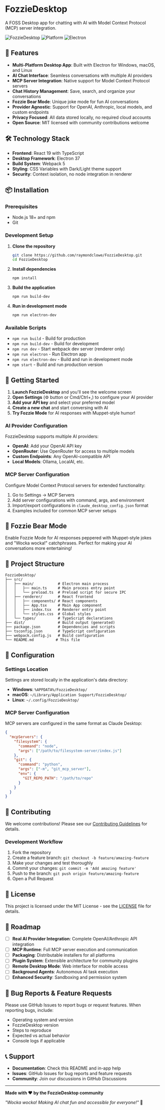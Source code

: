 # FozzieDesktop

A FOSS Desktop app for chatting with AI with Model Context Protocol (MCP) server integration.

![FozzieDesktop](https://img.shields.io/badge/License-MIT-blue.svg)
![Platform](https://img.shields.io/badge/Platform-Windows%20%7C%20macOS%20%7C%20Linux-lightgrey.svg)
![Electron](https://img.shields.io/badge/Electron-Powered-blue.svg)

## 🚀 Features

- **Multi-Platform Desktop App**: Built with Electron for Windows, macOS, and Linux
- **AI Chat Interface**: Seamless conversations with multiple AI providers
- **MCP Server Integration**: Native support for Model Context Protocol servers
- **Chat History Management**: Save, search, and organize your conversations
- **Fozzie Bear Mode**: Unique joke mode for fun AI conversations
- **Provider Agnostic**: Support for OpenAI, Anthropic, local models, and custom endpoints
- **Privacy Focused**: All data stored locally, no required cloud accounts
- **Open Source**: MIT licensed with community contributions welcome

## 🛠️ Technology Stack

- **Frontend**: React 19 with TypeScript
- **Desktop Framework**: Electron 37
- **Build System**: Webpack 5
- **Styling**: CSS Variables with Dark/Light theme support
- **Security**: Context isolation, no node integration in renderer

## 📦 Installation

### Prerequisites

- Node.js 18+ and npm
- Git

### Development Setup

1. **Clone the repository**
   ```bash
   git clone https://github.com/raymondclowe/FozzieDesktop.git
   cd FozzieDesktop
   ```

2. **Install dependencies**
   ```bash
   npm install
   ```

3. **Build the application**
   ```bash
   npm run build-dev
   ```

4. **Run in development mode**
   ```bash
   npm run electron-dev
   ```

### Available Scripts

- `npm run build` - Build for production
- `npm run build-dev` - Build for development
- `npm run dev` - Start webpack dev server (renderer only)
- `npm run electron` - Run Electron app
- `npm run electron-dev` - Build and run in development mode
- `npm start` - Build and run production version

## 🎯 Getting Started

1. **Launch FozzieDesktop** and you'll see the welcome screen
2. **Open Settings** (⚙️ button or Cmd/Ctrl+,) to configure your AI provider
3. **Add your API key** and select your preferred model
4. **Create a new chat** and start conversing with AI
5. **Try Fozzie Mode** for AI responses with Muppet-style humor!

### AI Provider Configuration

FozzieDesktop supports multiple AI providers:

- **OpenAI**: Add your OpenAI API key
- **OpenRouter**: Use OpenRouter for access to multiple models
- **Custom Endpoints**: Any OpenAI-compatible API
- **Local Models**: Ollama, LocalAI, etc.

### MCP Server Configuration

Configure Model Context Protocol servers for extended functionality:

1. Go to Settings → MCP Servers
2. Add server configurations with command, args, and environment
3. Import/export configurations in `claude_desktop_config.json` format
4. Examples included for common MCP server setups

## 🐻 Fozzie Bear Mode

Enable Fozzie Mode for AI responses peppered with Muppet-style jokes and "Wocka wocka!" catchphrases. Perfect for making your AI conversations more entertaining!

## 📁 Project Structure

```
FozzieDesktop/
├── src/
│   ├── main/           # Electron main process
│   │   ├── main.ts     # Main process entry point
│   │   └── preload.ts  # Preload script for secure IPC
│   ├── renderer/       # React frontend
│   │   ├── components/ # React components
│   │   ├── App.tsx     # Main App component
│   │   ├── index.tsx   # Renderer entry point
│   │   └── styles.css  # Global styles
│   └── types/          # TypeScript declarations
├── dist/               # Build output (generated)
├── package.json        # Dependencies and scripts
├── tsconfig.json       # TypeScript configuration
├── webpack.config.js   # Build configuration
└── README.md          # This file
```

## 🔧 Configuration

### Settings Location

Settings are stored locally in the application's data directory:

- **Windows**: `%APPDATA%/FozzieDesktop/`
- **macOS**: `~/Library/Application Support/FozzieDesktop/`
- **Linux**: `~/.config/FozzieDesktop/`

### MCP Server Configuration

MCP servers are configured in the same format as Claude Desktop:

```json
{
  "mcpServers": {
    "filesystem": {
      "command": "node",
      "args": ["/path/to/filesystem-server/index.js"]
    },
    "git": {
      "command": "python",
      "args": ["-m", "git_mcp_server"],
      "env": {
        "GIT_REPO_PATH": "/path/to/repo"
      }
    }
  }
}
```

## 🤝 Contributing

We welcome contributions! Please see our [Contributing Guidelines](CONTRIBUTING.md) for details.

### Development Workflow

1. Fork the repository
2. Create a feature branch: `git checkout -b feature/amazing-feature`
3. Make your changes and test thoroughly
4. Commit your changes: `git commit -m 'Add amazing feature'`
5. Push to the branch: `git push origin feature/amazing-feature`
6. Open a Pull Request

## 📄 License

This project is licensed under the MIT License - see the [LICENSE](LICENSE) file for details.

## 🎯 Roadmap

- [ ] **Real AI Provider Integration**: Complete OpenAI/Anthropic API integration
- [ ] **MCP Runtime**: Full MCP server execution and communication
- [ ] **Packaging**: Distributable installers for all platforms
- [ ] **Plugin System**: Extensible architecture for community plugins
- [ ] **Remote Desktop Mode**: Web interface for mobile access
- [ ] **Background Agents**: Autonomous AI task execution
- [ ] **Enhanced Security**: Sandboxing and permission system

## 🐛 Bug Reports & Feature Requests

Please use GitHub Issues to report bugs or request features. When reporting bugs, include:

- Operating system and version
- FozzieDesktop version
- Steps to reproduce
- Expected vs actual behavior
- Console logs if applicable

## 📞 Support

- **Documentation**: Check this README and in-app help
- **Issues**: GitHub Issues for bug reports and feature requests
- **Community**: Join our discussions in GitHub Discussions

---

**Made with ❤️ by the FozzieDesktop community**

*"Wocka wocka! Making AI chat fun and accessible for everyone!"* 🐻
